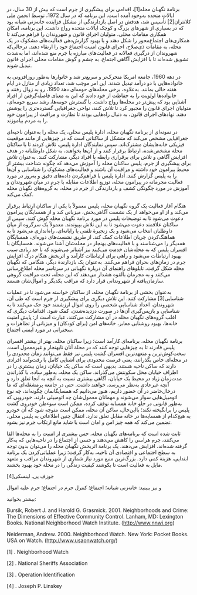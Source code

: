   برنامة نگهبان محله[1]، اقدامی برای پیشگیری از جرم است که بیش از 30 سال، در ایالات متحده به‌وجود آمده است. این برنامه که در سال 1972، توسط انجمن ملی کلانتران[2] تأسیس شد، هدفش در اصل بازدارندگی از مشکل فزاینده خانه‌زنی شبانه بود که در بسیاری از شهرهای بزرگ و کوچک ایالات متحده رواج داشت. این برنامه، امکان همکاری مقامات محلی، متولیان اجرای قانون و شهروندان را فراهم می‌کند تا همکاری‌های اجتماع‌محور را شکل دهند و با بهبود گزارش‌دهی فعالیت‌های مشکوک در یک محله، به مقامات ذی‌صلاح، اجرای قانون امنیت اجتماع خود را ارتقاء دهند. درحالی‌که شهروندان از درگیری فعالانه در فعالیت‌های مبارزه با جرم منع شده‌اند، اما به‌شدت تشویق شده‌اند تا با افزایش آگاهی اجتماع، به چشم و گوش‌ مقامات محلی اجرای قانون تبدیل شوند.

در دهة 1960، جامعة امریکا متحرک‌تر و سریع‌تر شد و خانوارها به‌طور روزافزونی به خانواده‌هایی با دو درآمد تبدیل شدند. این امر موجب شد، تعداد زیادی از منازل در ایام هفته خالی بمانند. به‌علاوه، برخی محله‌های حومه‌ای دهة 1950، رو به زوال رفتند و خانواده‌ها اولویت را به حفاظت از خود دادند که این به معنای فاصله‌گرفتن از افراد آشنایی بود که پیش‌تر در محله‌ها رواج داشت. با گسترش حومه‌ها، رشد سریع حومه‌ای، متولیان اجرای قانون را مجبور کرد تا تلاش کنند، نواحی جغرافیایی گسترده‌تری را پوشش دهند. نهادهای اجرای قانون، به دنبال راه‌هایی بودند تا نظارت و مراقبت از پیرامون خود را به مردم بیاموزند.

در نمونه‌ای از برنامة نگهبان محله، ادارۀ پلیس محلی، یک محله را به‌‌عنوان ناحیه‌ای جغرافیایی مشخص می‌کند که متشکل از ساکنانی است که در چیزهایی از مانند موقعیت فیزیکی خانه‌هایشان مشترک‌اند. سپس نمایندگان ادارۀ پلیس، تلاش کردند تا با ساکنان محلة مشخص‌شده، ارتباط برقرار کنند و از آن‌ها بخواهند، به شکل داوطلبانه در هدف افزایش آگاهی و تلاش برای برقراری رابطه با افراد دیگر، مشارکت کنند. به‌عنوان تلاش برای پیشگیری از جرم، پلیس ساکنان محله را آموزش می‌دهد که چگونه شناخت بیشتر از محیط پیرامون خود داشته و مراقبت آن باشند و فعالیت‌های مشکوک را شناسایی و آن‌ها را به پلیس گزارش کنند. ادارۀ پلیس با فراهم‌کردن داده‌های دقیق و به‌روز در مورد فعالیت مجرمانه در پیرامون محله، توزیع اطلاعات مقابله با جرم در میان شهروندان و آموزش در مورد چگونگی کشف و بازدارندگی از جرم در محله، به گروه‌های نگهبان محله کمک می‌کند.

هنگام آغاز فعالیت یک گروه نگهبان محله، پلیس معمولاً با یکی از ساکنان ارتباط برقرار می‌کند و از او می‌خواهد از یک نشست آگاهی‌بخش، میزبانی کند و از همسایگان پیرامون دعوت می‌شود تا به توضیحات پلیس در مورد برنامة نگهبان محله گوش کنند. سپس از ساکنان علاقمند دعوت می‌شود تا به این تلاش بپیوندند. معمولاً یک سرگروه از میان داوطلبان انتخاب می‌شود و یک زنجیرة تلفنی یا رایانه‌ای، راه‌اندازی می‌شود تا به هماهنگ‌کردن جریان اطلاعات کمک کند. از طریق نشست‌های دوره‌ای، همسایگان همدیگر را می‌شناسند و با فعالیت‌های بهنجار در محله‌شان آشنا می‌شوند. همسایگان با افسران پلیس که به محله‌شان خدمت می‌کنند نیز آشناتر می‌شوند که تا حد زیادی سبب بهبود ارتباطات می‌شود و راهی برای ارتباطات کارآمد و اثربخش هنگام درک افزایش جرم در زمان‌های بحران فراهم می‌کنند. به‌‌عنوان یک بازدارندة دیگر، هنگامی که نگهبان محله شکل گرفت، تابلوهای راهنمای آن دربارة نگهبانی در سرتاسر محله اطلاع‌رسانی می‌کنند و به مجرمان بالقوه هشدار می‌دهند که این محله، تحت مراقبت گروهی سازمان‌یافته از شهروندانی قرار دارد که مراقب یکدیگر و اموال‌شان هستند.

 به‌عنوان بخشی از برنامة نگهبان محله، از ساکنان خواسته می‌شود تا در عملیات شناسایی[3] مشارکت کنند. این تلاش دیگری برای پیشگیری از جرم است که طی آن، شهروندان، اعداد شناسایی شخصی را روی اموال ارزشمند خود حک می‌کنند تا به شناسایی و بازپس‌گیری آن‌ها در صورت دزدیده‌شدن، کمک شود. اقدامات دیگری که اغلب گروه‌های نگهبان محله در آن مشارکت می‌کنند، عبارت است از: پایش امنیت خانه‌ها، بهبود روشنایی معابر، خانه‌های امن (برای کودکان) و میزبانی از تظاهرات و سخنرانی در مورد ایمنی اجتماع.

 برنامة نگهبان محله، برنامه‌ای کارآمد است؛ زیرا ساکنان محله، بهتر از بیشتر افسران پلیس قادرند تا به چیزهایی توجه کنند که در محلة آنان نابهنجار و غیرمعمول است. سخت‌کوش‌ترین و متعهدترین افسران گشت پلیس نیز فقط می‌توانند زمان محدودی را در محله‌ای خاص بگذرانند، یعنی فرصت محدودی برای آشنایی کامل با رفت‌وآمد افرادی دارند که ساکن ناحیه هستند. بدیهی است که ساکن یک خیابان، زمان بیشتری را در اطراف خیابان محل سکونتش می‌گذراند. ساکن یک محله، به‌طور ساده، با گذراندن مدت‌زمان زیاد در محیط یک خیابان، آگاهی بیشتری نسبت به آنچه به آنجا تعلق دارد و آنچه غیرعادی به‌نظر می‌رسد، خواهند داشت. حتی در جامعة پرمشغله‌ای که ما درحال‌حاضر در آن حضور داریم، هنوز می‌دانیم که همسایگانمان چگونه‌اند، چه نوع اتومبیل‌هایی سوار می‌شوند و مهمانان‌ معمول‌شان چه اتومبیلی دارند. خودرویی که به‌طور قانونی در جلو خانة همسایه توقف کرده، ممکن است سوءظن خودروی گشت پلیس را برانگیخته نکند؛ بااین‌حال، ساکن آن محله، ممکن است متوجه شود که آن خودرو به هیچ‌کدام از همسایه‌ها در خانه مقابل تعلق ندارد. انتقال چنین اطلاعاتی به پلیس محلی، تضمین می‌کند که همه چیز امن و امان است یا شاید مانع ارتکاب جرم نیز بشود.

ثابت شده است که برنامه‌های نگهبان محله، حس بیشتری از امنیت را به محله‌ها القا می‌کنند، جرم هراسی را کاهش می‌دهند و حسی از اجتماع را در ناحیه‌هایی که به‌کار گرفته شده‌اند، افزایش می‌دهند. یک برنامة اثربخش نگهبان محله را می‌توان بدون ‌توجه به سطح اجتماعی و اقتصادی آن ناحیه، به‌کار گرفت؛ زیرا عملیاتی‌کردن یک برنامة ابتدایی، هزینة کمی دارد. بزرگ‌ترین منبع مورد نیاز شماری از شهروندان مراقب و متعهد مایل به فعالیت است تا بکوشند کیفیت زندگی را در محلة خود بهبود بخشند.

 جوزف پی. لینسکی[4]

 و نیز ببینید: خانه‌زنی شبانه؛ اجتماع؛ کنترل جرم در اجتماع؛ جرم علیه اموال

بیشتر بخوانید:

 Bursik, Robert J. and Harold G. Grasmick. 2001. Neighborhoods and Crime: The Dimensions of Effective Community Control. Lanham, MD: Lexington Books. National Neighborhood Watch Institute. (http://www.nnwi.org)

Neiderman, Andrew. 2000. Neighborhood Watch. New York: Pocket Books. USA on Watch. (http://www.usaonwatch.org/)

[1] . Neighborhood Watch

[2] . National Sheriffs Association

[3] . Operation Identification

[4] . Joseph P. Linskey

 

 

 

 